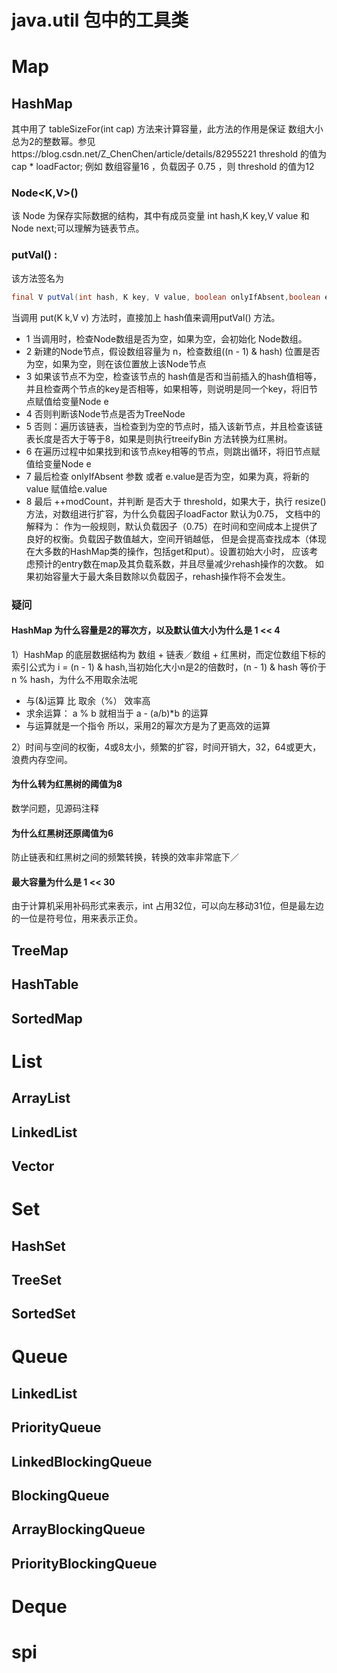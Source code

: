 # java.util 包中的工具类

# Map
 ## HashMap
 
 其中用了 tableSizeFor(int cap) 方法来计算容量，此方法的作用是保证 数组大小总为2的整数幂。参见https://blog.csdn.net/Z_ChenChen/article/details/82955221
 threshold 的值为 cap * loadFactor; 例如 数组容量16 ，负载因子 0.75 ，则 threshold 的值为12
 ### Node<K,V>()
  该 Node 为保存实际数据的结构，其中有成员变量 int hash,K key,V value 和 Node next;可以理解为链表节点。
 ### putVal() :
 该方法签名为
 ```java
final V putVal(int hash, K key, V value, boolean onlyIfAbsent,boolean evict){}
```
当调用 put(K k,V v) 方法时，直接加上 hash值来调用putVal() 方法。
- 1 当调用时，检查Node数组是否为空，如果为空，会初始化 Node数组。
- 2 新建的Node节点，假设数组容量为 n，检查数组((n - 1) & hash) 位置是否为空，如果为空，则在该位置放上该Node节点
- 3 如果该节点不为空，检查该节点的 hash值是否和当前插入的hash值相等，并且检查两个节点的key是否相等，如果相等，则说明是同一个key，将旧节点赋值给变量Node e
- 4 否则判断该Node节点是否为TreeNode
- 5 否则：遍历该链表，当检查到为空的节点时，插入该新节点，并且检查该链表长度是否大于等于8，如果是则执行treeifyBin 方法转换为红黑树。
- 6 在遍历过程中如果找到和该节点key相等的节点，则跳出循环，将旧节点赋值给变量Node e
- 7 最后检查 onlyIfAbsent 参数 或者 e.value是否为空，如果为真，将新的value 赋值给e.value
- 8 最后 ++modCount，并判断 是否大于 threshold，如果大于，执行 resize() 方法，对数组进行扩容，为什么负载因子loadFactor 默认为0.75，
文档中的解释为：
 作为一般规则，默认负载因子（0.75）在时间和空间成本上提供了良好的权衡。负载因子数值越大，空间开销越低，
 但是会提高查找成本（体现在大多数的HashMap类的操作，包括get和put）。设置初始大小时，
 应该考虑预计的entry数在map及其负载系数，并且尽量减少rehash操作的次数。
 如果初始容量大于最大条目数除以负载因子，rehash操作将不会发生。

### 疑问
#### HashMap 为什么容量是2的幂次方，以及默认值大小为什么是 1 << 4
1）HashMap 的底层数据结构为 数组 + 链表／数组 + 红黑树，而定位数组下标的索引公式为 i = (n - 1) & hash,当初始化大小n是2的倍数时，(n - 1) & hash
等价于 n % hash，为什么不用取余法呢
- 与(&)运算 比 取余（%） 效率高
- 求余运算： a % b 就相当于 a - (a/b)*b 的运算
- 与运算就是一个指令
 所以，采用2的幂次方是为了更高效的运算

2）时间与空间的权衡，4或8太小，频繁的扩容，时间开销大，32，64或更大，浪费内存空间。

#### 为什么转为红黑树的阈值为8
数学问题，见源码注释
#### 为什么红黑树还原阈值为6
防止链表和红黑树之间的频繁转换，转换的效率非常底下／
#### 最大容量为什么是 1 << 30
由于计算机采用补码形式来表示，int 占用32位，可以向左移动31位，但是最左边的一位是符号位，用来表示正负。
 ## TreeMap
 ## HashTable
 ## SortedMap
# List
## ArrayList
## LinkedList
## Vector
# Set
## HashSet
## TreeSet
## SortedSet
# Queue
## LinkedList
## PriorityQueue
## LinkedBlockingQueue
## BlockingQueue
## ArrayBlockingQueue
## PriorityBlockingQueue
# Deque

# spi